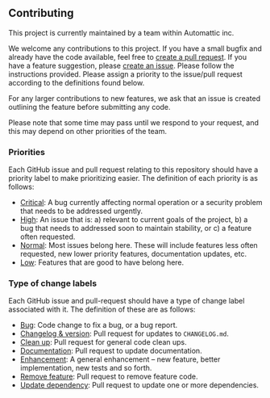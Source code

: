 ## Contributing

This project is currently maintained by a team within Automattic inc.

We welcome any contributions to this project. If you have a small bugfix and already have the code available, feel free to [create a pull request](https://github.com/Automattic/vip-go-ci/compare). If you have a feature suggestion, please [create an issue](https://github.com/Automattic/vip-go-ci/issues/new).  Please follow the instructions provided. Please assign a priority to the issue/pull request according to the definitions found below.

For any larger contributions to new features, we ask that an issue is created outlining the feature before submitting any code.

Please note that some time may pass until we respond to your request, and this may depend on other priorities of the team. 

### Priorities

Each GitHub issue and pull request relating to this repository should have a priority label to make prioritizing easier. The definition of each priority is as follows:

* [Critical](https://github.com/Automattic/vip-go-ci/labels/%5BPri%5D%20Critical): A bug currently affecting normal operation or a security problem that needs to be addressed urgently.
* [High](https://github.com/Automattic/vip-go-ci/labels/%5BPri%5D%20High): An issue that is: a) relevant to current goals of the project, b) a bug that needs to addressed soon to maintain stability, or c) a feature often requested. 
* [Normal](https://github.com/Automattic/vip-go-ci/labels/%5BPri%5D%20Normal): Most issues belong here. These will include features less often requested, new lower priority features, documentation updates, etc.
* [Low](https://github.com/Automattic/vip-go-ci/labels/%5BPri%5D%20Low): Features that are good to have belong here.

### Type of change labels

Each GitHub issue and pull-request should have a type of change label associated with it. The definition of these are as follows:

* [Bug](https://github.com/Automattic/vip-go-ci/labels/%5BType%5D%20Bug): Code change to fix a bug, or a bug report.
* [Changelog & version](https://github.com/Automattic/vip-go-ci/labels/%5B%20Type%20%5D%20Changelog%20%26%20version): Pull request for updates to `CHANGELOG.md`.
* [Clean up](https://github.com/Automattic/vip-go-ci/labels/%5B%20Type%20%5D%20Clean%20up): Pull request for general code clean ups.
* [Documentation](https://github.com/Automattic/vip-go-ci/labels/%5B%20Type%20%5D%20Documentation): Pull request to update documentation.
* [Enhancement](https://github.com/Automattic/vip-go-ci/labels/%5BType%5D%20Enhancement): A general enhancement – new feature, better implementation, new tests and so forth.
* [Remove feature](https://github.com/Automattic/vip-go-ci/labels/%5B%20Type%20%5D%20Remove%20feature): Pull request to remove feature code.
* [Update dependency](https://github.com/Automattic/vip-go-ci/labels/%5B%20Type%20%5D%20Update%20dependency): Pull request to update one or more dependencies.
